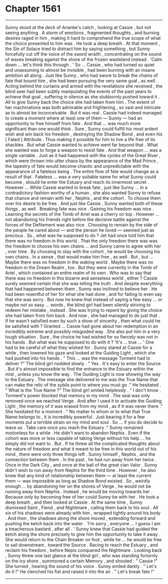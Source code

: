 
# Chapter 1561


---

Sunny stood at the deck of Ananke's catch , looking at Cassie , but not seeing anything . A storm of emotions , fragmented thoughts , and burning desires raged in him , making it hard to comprehend the true scope of what the choice presented to him was . He took a deep breath .
At that moment , the Sin of Solace tried to distract him by saying something , but Sunny forcefully cut off the voice of the sword wraith , concentrating on the sound of waves breaking against the shore of the frozen wasteland instead .
'Calm down … let's think this through . '
So … Cassie , who had turned so quiet and unassuming to almost be invisible , had been burning with an insane ambition all along . Just like Sunny , who had swore to break the chains of fate that bound him , she had been pursuing the very same goal , as well . Acting behind the curtains and armed with the revelations she received , the blind seer had been subtly manipulating the events of the past years to achieve that goal , suffering in silence as she stubbornly pushed toward it . All to give Sunny back the choice she had taken from him .
The extent of her machinations was both admirable and frightening , so vast and intricate as to almost be inconceivable . But it was real . Cassie had indeed managed to create a moment where at least one of them — Sunny — had an opportunity to free himself from fate . And that … was much more significant than one would think . Sure , Sunny could fulfill his most ardent wish and win back his freedom , destroying the Shadow Bond , and even his [ Fated ] Attribute . Thus making it possible for him to live a life free of its shackles .
But what Cassie wanted to achieve went far beyond that . What she wanted was to forge a weapon to resist fate . And that weapon … was a single variable . Just as it had happened with the cycles of the Great River , which were thrown into utter chaos by the appearance of the Mad Prince , the tapestry of fate would become chaotic and unpredictable with the appearance of a fateless being . The entire flow of fate would change as a result of that .
Fateless … was a very suitable name for what Sunny could become , should he enter the Estuary and reach its innermost secret . However …
While Cassie wanted to break fate , just like Sunny … in a contradictory fashion worthy of a human , she also wanted Sunny to refuse that chance and remain with her , Nephis , and the cohort . To choose them over his desire to be free . And just like Cassie , Sunny wanted both of these things , as well . Breaking fate was nice . Gaining his freedom was nice . Learning the secrets of the Tomb of Ariel was a cherry on top . However … not abandoning his friends right before the decisive battle against the forces of the Defilement was also nice . Choosing to remain by the side of the people he cared about — and the person he loved — seemed just as precious . So , what was he supposed to do ?
Jet had once told him that there was no freedom in this world . That the only freedom there was was the freedom to choose his own chains … and Sunny came to agree with her , over time . By choosing to stay with the cohort , he would be choosing his own chains . In a sense , that would make him free , as well . But , but …
Maybe there was no freedom in the waking world . Maybe there was no freedom in the Dream Realm , too .
But they were currently in the Tomb of Ariel , which contained an entire realm of its own . Who was to say that there was no freedom in this bizarre and senseless world , either ?
Cassie surely seemed certain that she was telling the truth . And despite everything that had happened between them , Sunny was inclined to believe her . He had been resentful of her for what she had done , and for failing to even say that she was sorry . But now he knew that instead of saying a few easy … or maybe not so easy … words , the blind girl had been silently striving to redeem her mistake , instead . She was trying to repent by giving the choice she had taken from him back . And now , she had managed to do just that . If he wasn't satisfied even by such a show of sincerity , then what could he be satisfied with ?
Granted … Cassie had gone about her redemption in an incredibly extreme and possibly misguided way . She also put him in a very tough situation . Sure , the choice he had wished for so fiercely was not in his hands .
But what was he supposed to do with it ? 'It's … true … '
One had to be careful of what they wished for . Sunny stared at Cassie for a while , then lowered his gaze and looked at the Guiding Light , which she had pushed into his hands . " This … was the message Torment had to deliver ?"
The blind girl nodded slowly . " Yes . It's easy to enter the Source . But it's almost impossible to find the entrance to the Estuary within the mist , unless you know the way . The Guiding Light is now showing the way to the Estuary . The message she delivered to me was the True Name that can make the relic of the sybils point to where you must go ."
He hesitated . " What is the True Name ?"
The blind girl smiled helplessly . " I don't know . Torment's power blocked that memory in my mind . The seal was only removed once we reached Verge . And after I used it to activate the Guiding Light , the memory of it was erased from my mind , as if it was never there ."
She hesitated for a moment . " No matter to whom or to what that True Name belongs to , it is incredibly powerful . Just bearing it for a few moments put a terrible strain on my mind and soul . So … if you do decide to leave us . Take care once you reach the Estuary ."
Sunny remained motionless for a while . He didn't want to abandon Nephis . Even if the cohort was more or less capable of taking Verge without his help … he simply did not want to . But .
If he threw all the complicated thoughts about the nature of freedom and what it meant to be free in this world out of his mind , there were only three things left . Sunny himself , Nephis , and the connection between them . In the past , he had run away from her twice . Once in the Dark City , and once at the ball of the great clan Valor . Sunny didn't wish to run away from Nephis for the third time . However , he also knew that any kind of relationship between them — at least the current them — was impossible as long as Shadow Bond existed . So , weirdly enough … by abandoning her on the shores of Verge , he would not be running away from Nephis . Instead , he would be moving towards her . Because only by becoming free of her could Sunny be with her . He took a deep breath , and then looked at Cassie . At the same time , Sunny dismissed Saint , Fiend , and Nightmare , calling them back to his soul . All six of his shadows were already with him , wrapped tightly around his body . And then , the shadows along the shore moved , extending forward and pushing the ketch back into the water . 'I'm sorry , everyone … I guess I am a treacherous bastard , after all . '
Sunny knew that Cassie had guided the ketch along the shore precisely to give him the opportunity to take it away . She would return to the Chain Breaker on foot , while he … he would be free to sail downstream , toward the Source .
Racing to reach the Estuary , and reclaim his freedom , before Nepis conquered the Nightmare . Looking back , Sunny threw one last glance at the blind girl , who was standing forlornly on the icy shore , summoned a certain Memory , and shouted :
" Cassie !"
She turned , hearing the sound of his voice . Sunny smiled darkly . " Let's do it !"
He clenched his fist and raised it into the air . " Let's break fate !"

---

